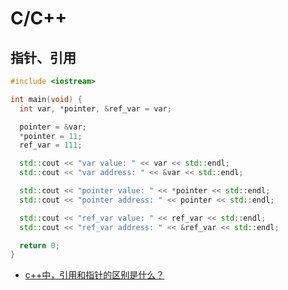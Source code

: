 # C/C++

## 指针、引用

```c++
#include <iostream>

int main(void) {
  int var, *pointer, &ref_var = var;

  pointer = &var;
  *pointer = 11;
  ref_var = 111;

  std::cout << "var value: " << var << std::endl;
  std::cout << "var address: " << &var << std::endl;

  std::cout << "pointer value: " << *pointer << std::endl;
  std::cout << "pointer address: " << pointer << std::endl;

  std::cout << "ref_var value: " << ref_var << std::endl;
  std::cout << "ref_var address: " << &ref_var << std::endl;

  return 0;
}
```

* [c++中，引用和指针的区别是什么？](https://www.zhihu.com/question/37608201/answer/72766337)